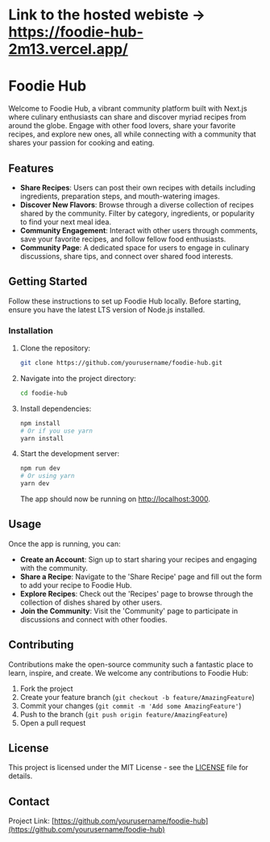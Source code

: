 # Link to the hosted webiste -> https://foodie-hub-2m13.vercel.app/
# Foodie Hub

Welcome to Foodie Hub, a vibrant community platform built with Next.js where culinary enthusiasts can share and discover myriad recipes from around the globe. Engage with other food lovers, share your favorite recipes, and explore new ones, all while connecting with a community that shares your passion for cooking and eating.

## Features

- **Share Recipes**: Users can post their own recipes with details including ingredients, preparation steps, and mouth-watering images.
- **Discover New Flavors**: Browse through a diverse collection of recipes shared by the community. Filter by category, ingredients, or popularity to find your next meal idea.
- **Community Engagement**: Interact with other users through comments, save your favorite recipes, and follow fellow food enthusiasts.
- **Community Page**: A dedicated space for users to engage in culinary discussions, share tips, and connect over shared food interests.

## Getting Started

Follow these instructions to set up Foodie Hub locally. Before starting, ensure you have the latest LTS version of Node.js installed.

### Installation

1. Clone the repository:
   ```bash
   git clone https://github.com/yourusername/foodie-hub.git
   ```
2. Navigate into the project directory:
   ```bash
   cd foodie-hub
   ```
3. Install dependencies:
   ```bash
   npm install
   # Or if you use yarn
   yarn install
   ```
4. Start the development server:
   ```bash
   npm run dev
   # Or using yarn
   yarn dev
   ```
   The app should now be running on [http://localhost:3000](http://localhost:3000).

## Usage

Once the app is running, you can:

- **Create an Account**: Sign up to start sharing your recipes and engaging with the community.
- **Share a Recipe**: Navigate to the 'Share Recipe' page and fill out the form to add your recipe to Foodie Hub.
- **Explore Recipes**: Check out the 'Recipes' page to browse through the collection of dishes shared by other users.
- **Join the Community**: Visit the 'Community' page to participate in discussions and connect with other foodies.

## Contributing

Contributions make the open-source community such a fantastic place to learn, inspire, and create. We welcome any contributions to Foodie Hub:

1. Fork the project
2. Create your feature branch (`git checkout -b feature/AmazingFeature`)
3. Commit your changes (`git commit -m 'Add some AmazingFeature'`)
4. Push to the branch (`git push origin feature/AmazingFeature`)
5. Open a pull request

## License

This project is licensed under the MIT License - see the [LICENSE](LICENSE) file for details.

## Contact

Project Link: [https://github.com/yourusername/foodie-hub](https://github.com/yourusername/foodie-hub)



